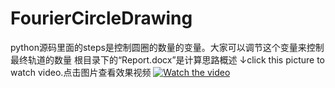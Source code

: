 # FourierCircleDrawing
python源码里面的steps是控制圆圈的数量的变量。大家可以调节这个变量来控制最终轨道的数量
根目录下的“Report.docx”是计算思路概述
↓click this picture to watch video.点击图片查看效果视频
[![Watch the video](https://raw.githubusercontent.com/ruanluyu/FourierCircleDrawing/master/miku.jpg)](https://www.bilibili.com/video/av28374720)
